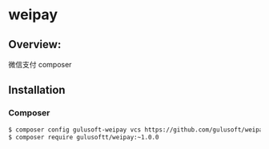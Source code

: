 # weipay


## Overview:

微信支付 composer

## Installation

### Composer

```bash
$ composer config gulusoft-weipay vcs https://github.com/gulusoft/weipay.git
$ composer require gulusoftt/weipay:~1.0.0
```
